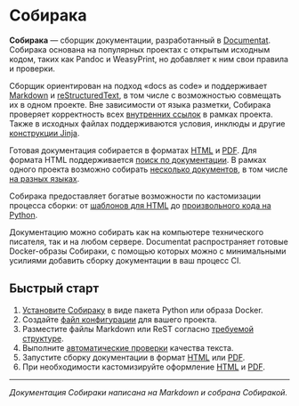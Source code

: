 # Собирака

**Собирака** — сборщик документации, разработанный в [Documentat](https://documentat.io/). Собирака основана на популярных проектах с открытым исходным кодом, таких как Pandoc и WeasyPrint, но добавляет к ним свои правила и проверки.

Сборщик ориентирован на подход «docs as code» и поддерживает [Markdown](writing/markdown.md) и [reStructuredText](writing/rest.md), в том числе с возможностью совмещать их в одном проекте. Вне зависимости от языка разметки, Собирака проверяет корректность всех [внутренних ссылок](writing/links.md) в рамках проекта. Также в исходных файлах поддерживаются условия, инклюды и другие [конструкции Jinja](writing/jinja.md).

Готовая документация собирается в форматах [HTML](build-html/) и [PDF](build-pdf/). Для формата HTML поддерживается [поиск по документации](overview/search.md). В рамках одного проекта возможно собирать [несколько документов](overview/terms.md), в том числе [на разных языках](overview/multilang.md).

Собирака предоставляет богатые возможности по кастомизации процесса сборки: от [шаблонов для HTML](build-html/web-customization.md#template) до [произвольного кода на Python](reference/processor-api.md).

Документацию можно собирать как на компьютере технического писателя, так и на любом сервере. Documentat распространяет готовые Docker-образы Собираки, с помощью которых можно с минимальными усилиями добавить сборку документации в ваш процесс CI.

## Быстрый старт

1. [Установите Собираку](installation/) в виде пакета Python или образа Docker.
1. Создайте [файл конфигурации](reference/configuration.md) для вашего проекта.
1. Разместите файлы Markdown или ReST согласно [требуемой структуре](overview/).
1. Выполните [автоматические проверки](overview/prover.md) качества текста.
1. Запустите сборку документации в формат [HTML](build-html/web.md) или [PDF](build-pdf/weasyprint.md).
1. При необходимости кастомизируйте оформление [HTML](build-html/web-customization.md) и [PDF](build-pdf/weasyprint-customization.md).

----

_Документация Собираки написана на Markdown и собрана Собиракой._